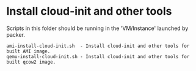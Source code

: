# Install cloud-init and other tools

Scripts in this folder should be running in the 'VM/Instance' launched by packer.

```
ami-install-cloud-init.sh  - Install cloud-init and other tools for built AMI image.
qemu-install-cloud-init.sh - Install cloud-init and other tools for built qcow2 image.
```
